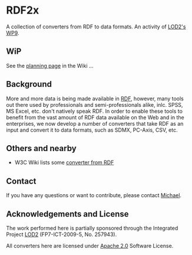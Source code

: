 # RDF2x


A collection of converters from RDF to data formats. An activity of [LOD2's WP9](http://lod2.eu/WorkPackage/wp9.html).

## WiP

See the [planning page](https://github.com/mhausenblas/RDF2x/wiki/Planning) in the Wiki ...

## Background

More and more data is being made available in [RDF](http://lod-cloud.net/state/), however, many tools out there used by professionals and semi-professionals alike, inlc. SPSS, MS Excel, etc. don't natively speak RDF.
In order to enable these tools to benefit from the vast amount of RDF data available on the Web and in the enterprises, we now develop a number of converters that take RDF as an input and convert it to data formats, such as SDMX, PC-Axis, CSV, etc.

## Others and nearby

* W3C Wiki lists some [converter from RDF](http://www.w3.org/wiki/ConverterFromRdf)

## Contact

If you have any questions or want to contribute, please contact [Michael](mailto:michael.hausenblas@deri.org).

## Acknowledgements and License
The work performed here is partially sponsored through the Integrated Project [LOD2](http://lod2.eu/WikiArticle/Project.html) (FP7-ICT-2009-5, No. 257943).

All converters here are licensed under [Apache 2.0](http://www.apache.org/licenses/LICENSE-2.0.html) Software License.